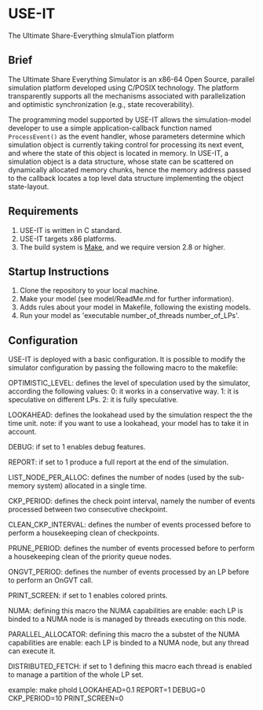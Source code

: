 USE-IT
======

The Ultimate Share-Everything sImulaTion platform

## Brief
The Ultimate Share Everything Simulator is an x86-64 Open Source,
parallel simulation platform developed using C/POSIX
technology. The platform transparently supports all the mechanisms 
associated with parallelization and optimistic synchronization 
(e.g., state recoverability).

The programming model supported by USE-IT allows the simulation-model
developer to use a simple application-callback function named
`ProcessEvent()` as the event handler, whose parameters determine which
simulation object is currently taking control for processing its next
event, and where the state of this object is located in memory. In
USE-IT, a simulation object is a data structure, whose state can be
scattered on dynamically allocated memory chunks, hence the memory
address passed to the callback locates a top level data structure
implementing the object state-layout.

## Requirements

1. USE-IT is written in C standard.
2. USE-IT targets x86 platforms.
3. The build system is [Make](http://cmake.org), and we require version 2.8 or higher.

## Startup Instructions

1. Clone the repository to your local machine.
2. Make your model (see model/ReadMe.md for further information).
4. Adds rules about your model in Makefile, following the existing models.
3. Run your model as 'executable number_of_threads number_of_LPs'.

## Configuration

USE-IT is deployed with a basic configuration.
It is possible to modify the simulator configuration by passing the following macro to the makefile:


OPTIMISTIC_LEVEL:
defines the level of speculation used by the simulator, according the following values:
	0: it works in a conservative way.
	1: it is speculative on different LPs.
	2: it is fully speculative.

LOOKAHEAD:
defines the lookahead used by the simulation respect the the time unit.
note: if you want to use a lookahead, your model has to take it in account.

DEBUG:
if set to 1 enables debug features.

REPORT:
if set to 1 produce a full report at the end of the simulation.

LIST_NODE_PER_ALLOC:
defines the number of nodes (used by the sub-memory system) allocated in a single time.

CKP_PERIOD:
defines the check point interval, namely the number of events processed between two consecutive checkpoint.

CLEAN_CKP_INTERVAL:
defines the number of events processed before to perform a housekeeping clean of checkpoints.

PRUNE_PERIOD:
defines the number of events processed before to perform a housekeeping clean of the priority queue nodes.

ONGVT_PERIOD:
defines the number of events processed by an LP before to perform an OnGVT call.

PRINT_SCREEN:
if set to 1 enables colored prints.

NUMA: 
defining this macro the NUMA capabilities are enable: each LP is binded to a NUMA node is is managed by threads executing on this node.

PARALLEL_ALLOCATOR: 
defining this macro the a substet of the NUMA capabilities are enable: each LP is binded to a NUMA node, but any thread can execute it.

DISTRIBUTED_FETCH: 
if set to 1 defining this macro each thread is enabled to manage a partition of the whole LP set.

example:
make phold LOOKAHEAD=0.1 REPORT=1 DEBUG=0 CKP_PERIOD=10 PRINT_SCREEN=0




